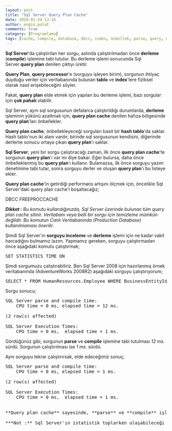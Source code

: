 ```yaml
---
layout: post
title: "Sql Server Query Plan Cache"
date: 2010-01-24 13:16
author: engin.polat
comments: true
category: [Programlama]
tags: [cache, compile, database, dbcc, index, önbellek, parse, query, query plan, query plan cache, query processor, SQL, sql server, statistics, table, veritabanı]
---
```

**Sql Server**'da çalıştırılan her sorgu, aslında çalıştırılmadan önce **derleme** (**compile**) işlemine tabi tutulur. Bu derleme işlemi sonucunda Sql Server **query plan** denilen çıktıyı üretir.

**Query Plan**, **query processor**'e (sorguyu işleyen birim), sorgunun ihtiyaç duyduğu veriler için veritabanında bulunan **tablo** ve **index**'lere fiziksel olarak nasıl erişebileceğini söyler.

Fakat, **query plan** elde etmek için yapılan bu derleme işlemi, bazı sorgular için **çok pahalı** olabilir.

Sql Server, aynı sql sorgusunun defalarca çalıştırıldığı durumlarda, **derleme** işleminin yükünü azaltmak için, **query plan cache** denilen hafıza bölgesinde **query plan**'ları önbellekler.

**Query plan cache**, önbellekleyeceği sorguları basit bir **hash tablo**'da saklar. Hash tablo'nun iki alanı vardır, birinde sql sorgusunun kendisini, diğerinde derleme sonucu ortaya çıkan **query plan**'ı saklar.

**Sql Server**, yeni bir sorgu çalıştıracağı zaman, ilk önce **query plan cache**'te sorgunun **query plan**'ı var mı diye bakar. Eğer bulursa, daha önce önbelleklenmiş bu **query plan**'ı kullanır. Bulamazsa, ilk önce sorguyu yazım denetimine tabi tutar, sonra sorguyu derler ve oluşan **query plan**'ı bu listeye ekler.

**Query plan cache**'in getirdiği performans artışını ölçmek için, öncelikle Sql Server'daki query plan cache'i boşaltacağız;



DBCC FREEPROCCACHE</pre>

***Dikkat :** Bu komutu kullandığınızda, Sql Server üzerinde bulunan tüm query plan cache silinir. Veritabanı veya belli bir sorgu için temizleme mümkün değildir. Bu komutun Canlı Veritabanında (Production Database) kullanılmaması önerilir.*

Şimdi Sql Server'ın **sorguyu inceleme** ve **derleme** işlemi için ne kadar vakit harcadığını bulmamız lazım. Yapmamız gereken, sorguyu çalıştırmadan önce aşağıdaki komutu çalıştırmak;

<pre class="brush:sql">SET STATISTICS TIME ON</pre>

Şimdi sorgumuzu çalıştırabiliriz. Ben Sql Server 2008 için hazırlanmış örnek veritabanında (AdventureWorks 2008R2) aşağıdaki sorguyu çalıştırıyorum;

<pre class="brush:sql">SELECT * FROM HumanResources.Employee WHERE BusinessEntityId IN (1, 2);</pre>

Sorgu sonucu;

<pre class="brush:html">SQL Server parse and compile time:
    CPU time = 0 ms, elapsed time = 12 ms.

(2 row(s) affected)

SQL Server Execution Times:
    CPU time = 0 ms,  elapsed time = 1 ms.</pre>

Gördüğünüz gibi, sorgunun **parse** ve **compile** işlemine tabi tutulması *12 ms.* sürdü. Sorgunun çalıştırılması ise *1 ms.* sürdü.

Aynı sorguyu tekrar çalıştırırsak, elde edeceğimiz sonuç;

<pre class="brush:html">SQL Server parse and compile time:
    CPU time = 0 ms, elapsed time = 1 ms.

(2 row(s) affected)

SQL Server Execution Times:
    CPU time = 0 ms,  elapsed time = 1 ms.


**Query plan cache** sayesinde, **parse** ve **compile** işlemi *12 ms.* yerine *1 ms.* sürdü.

***Not :** Sql Server'ın istatistik toplarken ulaşabileceği en düşük kesinlik süresi 1 ms.'dir. 1 ms.'den kısa süren işler için bile Sql Server 1 ms. raporlar.*

